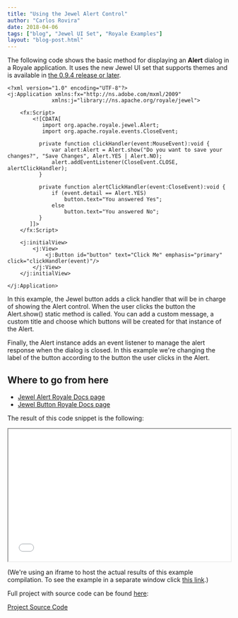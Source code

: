 ```yaml
---
title: "Using the Jewel Alert Control"
author: "Carlos Rovira"
date: 2018-04-06
tags: ["blog", "Jewel UI Set", "Royale Examples"]
layout: "blog-post.html"
---
```

The following code shows the basic method for displaying an **Alert** dialog in a Royale application. It uses the new Jewel UI set that supports themes and is available in [the 0.9.4 release or later](https://royale.apache.org/download/).

```mxml
<?xml version="1.0" encoding="UTF-8"?>
<j:Application xmlns:fx="http://ns.adobe.com/mxml/2009"
              xmlns:j="library://ns.apache.org/royale/jewel">
    
    <fx:Script>
        <![CDATA[
           import org.apache.royale.jewel.Alert;
           import org.apache.royale.events.CloseEvent;

          private function clickHandler(event:MouseEvent):void {
              var alert:Alert = Alert.show("Do you want to save your changes?", "Save Changes", Alert.YES | Alert.NO);
              alert.addEventListener(CloseEvent.CLOSE, alertClickHandler);
          }
      
          private function alertClickHandler(event:CloseEvent):void {
              if (event.detail == Alert.YES)
                  button.text="You answered Yes";
              else
                  button.text="You answered No";
          }
       ]]>
    </fx:Script>

    <j:initialView>
        <j:View>
            <j:Button id="button" text="Click Me" emphasis="primary" click="clickHandler(event)"/>
        </j:View>
    </j:initialView>
    
</j:Application>
```

In this example, the Jewel button adds a click handler that will be in charge of showing the Alert control. When the user clicks the button the Alert.show() static method is called. You can add a custom message, a custom title and choose which buttons will be created for that instance of the Alert.

Finally, the Alert instance adds an event listener to manage the alert response when the dialog is closed. In this example we're changing the label of the button according to the button the user clicks in the Alert.

## Where to go from here

- [Jewel Alert Royale Docs page](https://apache.github.io/royale-docs/component-sets/jewel/alert)
- [Jewel Button Royale Docs page](https://apache.github.io/royale-docs/component-sets/jewel/button)

The result of this code snippet is the following:

<iframe width="100%" height="300" src="/blog-examples/BE0002_Using_Jewel_Alert_Control/index.html"></iframe>

(We're using an iframe to host the actual results of this example compilation. To see the example in a separate window click <a href="/blog-examples/BE0002_Using_Jewel_Alert_Control/index.html" target="_blank">this link</a>.)

Full project with source code can be found [here](https://github.com/apache/royale-asjs/tree/develop/examples/blog/BE0002_Using_Jewel_Alert_Control):

<a class="btn btn-download" href="https://github.com/apache/royale-asjs/tree/develop/examples/blog/BE0002_Using_Jewel_Alert_Control"><i class="fa fa-download"></i> Project Source Code</a>